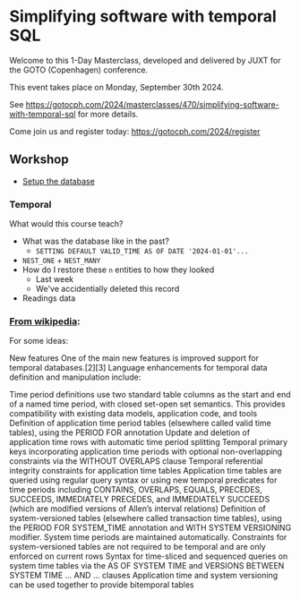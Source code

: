 # Simplifying software with temporal SQL

Welcome to this 1-Day Masterclass, developed and delivered by JUXT for the GOTO (Copenhagen) conference.

This event takes place on Monday, September 30th 2024.

See https://gotocph.com/2024/masterclasses/470/simplifying-software-with-temporal-sql for more details.

Come join us and register today: https://gotocph.com/2024/register

## Workshop

- [Setup the database](./sql/setup_database.sql)


### Temporal

What would this course teach?

- What was the database like in the past?
  - `SETTING DEFAULT VALID_TIME AS OF DATE '2024-01-01'...`
- `NEST_ONE` + `NEST_MANY`
- How do I restore these `n` entities to how they looked
  - Last week
  - We've accidentially deleted this record
- Readings data


### [From wikipedia](https://en.wikipedia.org/wiki/SQL:2011):

For some ideas:

New features
One of the main new features is improved support for temporal databases.[2][3] Language enhancements for temporal data definition and manipulation include:

Time period definitions use two standard table columns as the start and end of a named time period, with closed set-open set semantics. This provides compatibility with existing data models, application code, and tools
Definition of application time period tables (elsewhere called valid time tables), using the PERIOD FOR annotation
Update and deletion of application time rows with automatic time period splitting
Temporal primary keys incorporating application time periods with optional non-overlapping constraints via the WITHOUT OVERLAPS clause
Temporal referential integrity constraints for application time tables
Application time tables are queried using regular query syntax or using new temporal predicates for time periods including CONTAINS, OVERLAPS, EQUALS, PRECEDES, SUCCEEDS, IMMEDIATELY PRECEDES, and IMMEDIATELY SUCCEEDS (which are modified versions of Allen’s interval relations)
Definition of system-versioned tables (elsewhere called transaction time tables), using the PERIOD FOR SYSTEM_TIME annotation and WITH SYSTEM VERSIONING modifier. System time periods are maintained automatically. Constraints for system-versioned tables are not required to be temporal and are only enforced on current rows
Syntax for time-sliced and sequenced queries on system time tables via the AS OF SYSTEM TIME and VERSIONS BETWEEN SYSTEM TIME ... AND ... clauses
Application time and system versioning can be used together to provide bitemporal tables